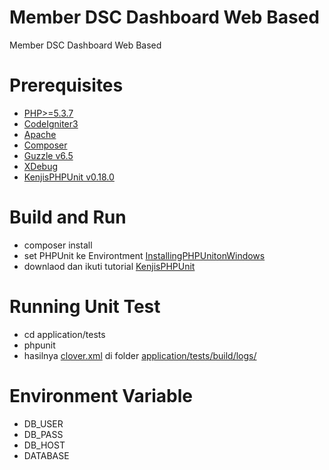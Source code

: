 # Member DSC Dashboard Web Based

Member DSC Dashboard Web Based

# Prerequisites

- [PHP>=5.3.7](https://www.php.net/)
- [CodeIgniter3](https://codeigniter.com/en/download)
- [Apache](https://httpd.apache.org/)
- [Composer](https://getcomposer.org/)
- [Guzzle v6.5](https://packagist.org/packages/guzzlehttp/guzzle#6.5.0)
- [XDebug](https://xdebug.org/docs/install)
- [KenjisPHPUnit v0.18.0](https://github.com/kenjis/ci-phpunit-test)

# Build and Run

- composer install
- set PHPUnit ke Environtment [InstallingPHPUnitonWindows](https://perials.com/installing-phpunit-windows/)
- downlaod dan ikuti tutorial [KenjisPHPUnit](https://github.com/kenjis/ci-phpunit-test)

# Running Unit Test

- cd application/tests
- phpunit
- hasilnya [clover.xml](../application/tests/build/logs/clover.xml) di folder [application/tests/build/logs/](../application/tests/build/logs/)

# Environment Variable

- DB_USER
- DB_PASS
- DB_HOST
- DATABASE


   